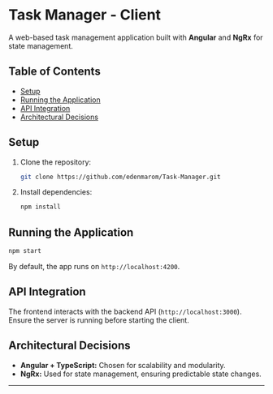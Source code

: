 # Task Manager - Client

A web-based task management application built with **Angular** and **NgRx** for state management.

## **Table of Contents**
- [Setup](#setup)
- [Running the Application](#running-the-application)
- [API Integration](#api-integration)
- [Architectural Decisions](#architectural-decisions)

## **Setup**
1. Clone the repository:
   ```sh
   git clone https://github.com/edenmarom/Task-Manager.git
   ```
2. Install dependencies:
   ```sh
   npm install
   ```

## **Running the Application**
```sh
npm start
```
By default, the app runs on `http://localhost:4200`.

## **API Integration**
The frontend interacts with the backend API (`http://localhost:3000`). Ensure the server is running before starting the client.

## **Architectural Decisions**
- **Angular + TypeScript:** Chosen for scalability and modularity.
- **NgRx:** Used for state management, ensuring predictable state changes.
---
